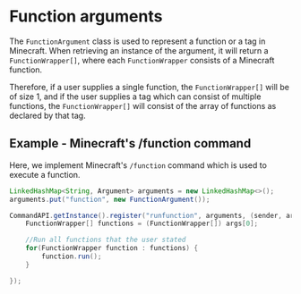# Function arguments

The `FunctionArgument` class is used to represent a function or a tag in Minecraft. When retrieving an instance of the argument, it will return a `FunctionWrapper[]`, where each `FunctionWrapper` consists of a Minecraft function.

Therefore, if a user supplies a single function, the `FunctionWrapper[]` will be of size 1, and if the user supplies a tag which can consist of multiple functions, the `FunctionWrapper[]` will consist of the array of functions as declared by that tag.

## Example - Minecraft's /function command

Here, we implement Minecraft's `/function` command which is used to execute a function.

```java
LinkedHashMap<String, Argument> arguments = new LinkedHashMap<>();
arguments.put("function", new FunctionArgument());

CommandAPI.getInstance().register("runfunction", arguments, (sender, args) -> {
	FunctionWrapper[] functions = (FunctionWrapper[]) args[0];

	//Run all functions that the user stated
	for(FunctionWrapper function : functions) {
		function.run();
	}

});
```
